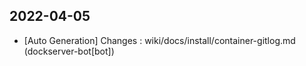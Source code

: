 
## 2022-04-05
 * [Auto Generation] Changes : wiki/docs/install/container-gitlog.md (dockserver-bot[bot])
